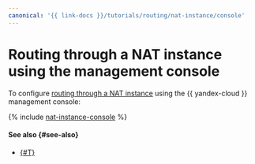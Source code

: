 ```yaml
---
canonical: '{{ link-docs }}/tutorials/routing/nat-instance/console'
---
```


# Routing through a NAT instance using the management console


To configure [routing through a NAT instance](index.md) using the {{ yandex-cloud }} management console:

{% include [nat-instance-console](../../../_tutorials/routing/nat-instance-console.md) %}

#### See also {#see-also}

* [{#T}](terraform.md)